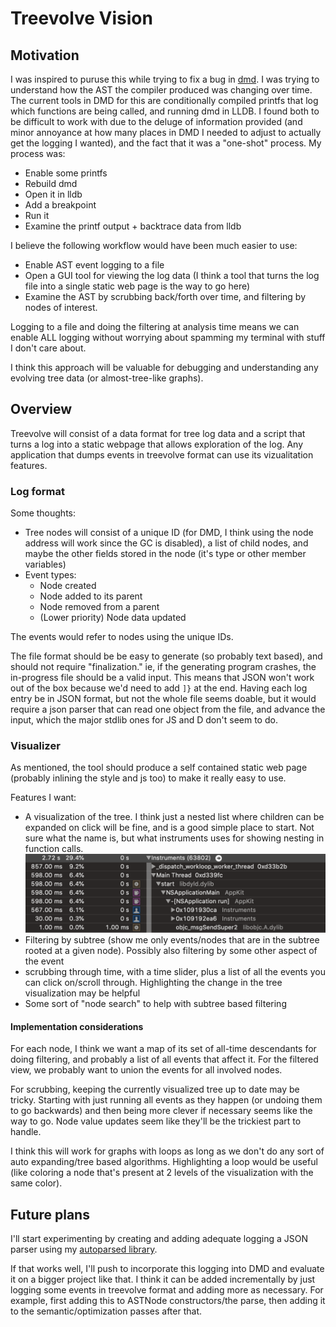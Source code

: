 # Treevolve Vision

## Motivation

I was inspired to puruse this while trying to fix a bug in [dmd](https://dlang.org).  I was trying to understand how the AST the compiler produced was changing over time.  The current tools in DMD for this are conditionally compiled printfs that log which functions are being called, and running dmd in LLDB.  I found both to be difficult to work with due to the deluge of information provided (and minor annoyance at how many places in DMD I needed to adjust to actually get the logging I wanted), and the fact that it was a "one-shot" process.  My process was:

* Enable some printfs
* Rebuild dmd
* Open it in lldb
* Add a breakpoint
* Run it
* Examine the printf output + backtrace data from lldb

I believe the following workflow would have been much easier to use:

* Enable AST event logging to a file
* Open a GUI tool for viewing the log data (I think a tool that turns the log file into a single static web page is the way to go here)
* Examine the AST by scrubbing back/forth over time, and filtering by nodes of interest.

Logging to a file and doing the filtering at analysis time means we can enable ALL logging without worrying about spamming my terminal with stuff I don't care about.  

I think this approach will be valuable for debugging and understanding any evolving tree data (or almost-tree-like graphs).

## Overview

Treevolve will consist of a data format for tree log data and a script that turns a log into a static webpage that allows exploration of the log.  Any application that dumps events in treevolve format can use its vizualitation features.

### Log format

Some thoughts:

* Tree nodes will consist of a unique ID (for DMD, I think using the node address will work since the GC is disabled), a list of child nodes, and maybe the other fields stored in the node (it's type or other member variables)
* Event types: 
    * Node created
    * Node added to its parent
    * Node removed from a parent
    * (Lower priority) Node data updated

The events would refer to nodes using the unique IDs.

The file format should be be easy to generate (so probably text based), and should not require "finalization."  ie, if the generating program crashes, the in-progress file should be a valid input.  This means that JSON won't work out of the box because we'd need to add `]}` at the end.  Having each log entry be in JSON format, but not the whole file seems doable, but it would require a json parser that can read one object from the file, and advance the input, which the major stdlib ones for JS and D don't seem to do.

### Visualizer

As mentioned, the tool should produce a self contained static web page (probably inlining the style and js too) to make it really easy to use.

Features I want:

* A visualization of the tree.  I think just a nested list where children can be expanded on click will be fine, and is a good simple place to start.  Not sure what the name is, but what instruments uses for showing nesting in function calls. ![what Instruments uses for analyzing function calls](instrumentsScreenshot.png)
* Filtering by subtree (show me only events/nodes that are in the subtree rooted at a given node).  Possibly also filtering by some other aspect of the event
* scrubbing through time, with a time slider, plus a list of all the events you can click on/scroll through.  Highlighting the change in the tree visualization may be helpful
* Some sort of "node search" to help with subtree based filtering

#### Implementation considerations

For each node, I think we want a map of its set of all-time descendants for doing filtering, and probably a list of all events that affect it.  For the filtered view, we probably want to union the events for all involved nodes.

For scrubbing, keeping the currently visualized tree up to date may be tricky.  Starting with just running all events as they happen (or undoing them to go backwards) and then being more clever if necessary seems like the way to go.  Node value updates seem like they'll be the trickiest part to handle.

I think this will work for graphs with loops as long as we don't do any sort of auto expanding/tree based algorithms.  Highlighting a loop would be useful (like coloring a node that's present at 2 levels of the visualization with the same color).

## Future plans

I'll start experimenting by creating and adding adequate logging a JSON parser using my [autoparsed library](https://github.com/benjones/autoparsed).

If that works well, I'll push to incorporate this logging into DMD and evaluate it on a bigger project like that.  I think it can be added incrementally by just logging some events in treevolve format and adding more as necessary.  For example, first adding this to ASTNode constructors/the parse, then adding it to the semantic/optimization passes after that.







